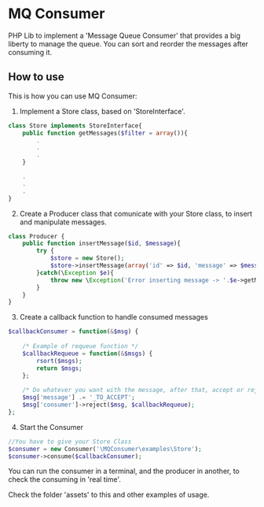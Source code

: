 # MQ Consumer
PHP Lib to implement a 'Message Queue Consumer' that provides a big liberty to manage the queue. You can sort and reorder the messages after consuming it.

## How to use
This is how you can use MQ Consumer:
1. Implement a Store class, based on 'StoreInterface'.
```php
class Store implements StoreInterface{
    public function getMessages($filter = array()){
        .
        .
        .
    }

    .
    .
    .
}
```
2. Create a Producer class that comunicate with your Store class, to insert and manipulate messages.
```php
class Producer {
    public function insertMessage($id, $message){
        try {
            $store = new Store();
            $store->insertMessage(array('id' => $id, 'message' => $message));
        }catch(\Exception $e){
            throw new \Exception('Error inserting message -> '.$e->getMessage());
        }        
    }
}
```
3. Create a callback function to handle consumed messages
```php
$callbackConsumer = function(&$msg) {
    
    /* Example of requeue function */
    $callbackRequeue = function(&$msgs) {
        rsort($msgs);
        return $msgs;
    };
    
    /* Do whatever you want with the message, after that, accept or reject */
    $msg['message'] .= '_TO_ACCEPT';
    $msg['consumer']->reject($msg, $callbackRequeue);   
};
```
4. Start the Consumer
```php
//You have to give your Store Class
$consumer = new Consumer('\MQConsumer\examples\Store');
$consumer->consume($callbackConsumer);
```

You can run the consumer in a terminal, and the producer in another, to check the consuming in 'real time'.

Check the folder 'assets' to this and other examples of usage.
